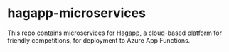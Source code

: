 # hagapp-microservices

This repo contains microservices for Hagapp, a cloud-based platform for friendly competitions, for deployment to Azure App Functions.
